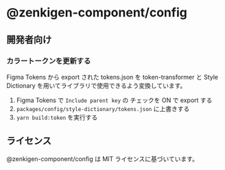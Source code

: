 # @zenkigen-component/config

## 開発者向け

### カラートークンを更新する

Figma Tokens から export された tokens.json を token-transformer と Style Dictionary を用いてライブラリで使用できるよう変換しています。

1. Figma Tokens で `Include parent key` の チェックを ON で export する
1. `packages/config/style-dictionary/tokens.json` に上書きする
1. `yarn build:token` を実行する

## ライセンス

@zenkigen-component/config は MIT ライセンスに基づいています。

